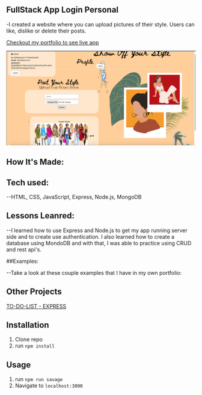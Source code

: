 
## FullStack App Login Personal

-I created a website where you can upload pictures of their style. Users can like, dislike or delete their posts.

[Checkout my portfolio to see live app](https://rodasghidei.netlify.app/)

![Style](public/screenshotStyle.png)

## How It's Made:

## Tech used:

--HTML, CSS, JavaScript, Express, Node.js, MongoDB

## Lessons Leanred:

--I learned how to use Express and Node.js to get my app running server side and to create use authentication. I also learned how to create a database using MondoDB and with that, I was able to practice using CRUD and rest api's.

##Examples:

--Take a look at these couple examples that I have in my own portfolio:

## Other Projects
[TO-DO-LIST - EXPRESS](https://personalexpressflowers.herokuapp.com/)
## Installation

1. Clone repo
2. run `npm install`

## Usage

1. run `npm run savage`
2. Navigate to `localhost:3000`
